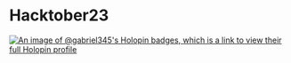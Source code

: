# Hacktober23
[![An image of @gabriel345's Holopin badges, which is a link to view their full Holopin profile](https://holopin.me/gabriel345)](https://holopin.io/@gabriel345)
